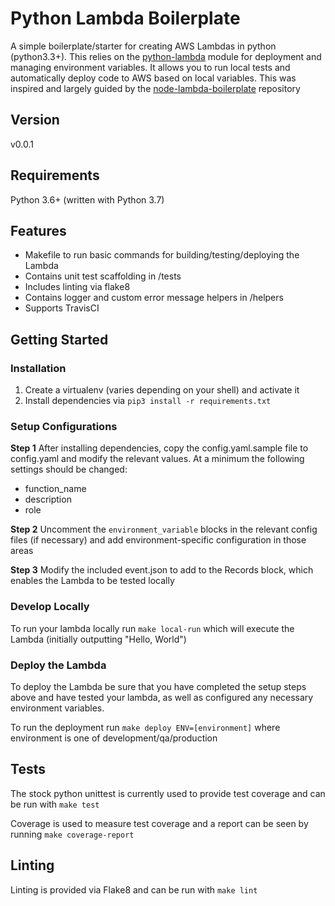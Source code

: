 # Python Lambda Boilerplate
A simple boilerplate/starter for creating AWS Lambdas in python (python3.3+). This relies on the [python-lambda](https://github.com/nficano/python-lambda) module for deployment and managing environment variables. It allows you to run local tests and automatically deploy code to AWS based on local variables. This was inspired and largely guided by the [node-lambda-boilerplate](https://github.com/nypl/node-lambda-boilerplate) repository

## Version
v0.0.1

## Requirements
Python 3.6+ (written with Python 3.7)

## Features
- Makefile to run basic commands for building/testing/deploying the Lambda
- Contains unit test scaffolding in /tests
- Includes linting via flake8
- Contains logger and custom error message helpers in /helpers
- Supports TravisCI

## Getting Started

### Installation
1. Create a virtualenv (varies depending on your shell) and activate it
2. Install dependencies via `pip3 install -r requirements.txt`

### Setup Configurations

**Step 1**
After installing dependencies, copy the config.yaml.sample file to config.yaml and modify the relevant values. At a minimum the following settings should be changed:
- function_name
- description
- role

**Step 2**
Uncomment the `environment_variable` blocks in the relevant config files (if necessary) and add environment-specific configuration in those areas

**Step 3**
Modify the included event.json to add to the Records block, which enables the Lambda to be tested locally

### Develop Locally
To run your lambda locally run `make local-run` which will execute the Lambda (initially outputting "Hello, World")

### Deploy the Lambda
To deploy the Lambda be sure that you have completed the setup steps above and have tested your lambda, as well as configured any necessary environment variables.

To run the deployment run `make deploy ENV=[environment]` where environment is one of development/qa/production

## Tests
The stock python unittest is currently used to provide test coverage and can be run with `make test`

Coverage is used to measure test coverage and a report can be seen by running `make coverage-report`

## Linting
Linting is provided via Flake8 and can be run with `make lint`

